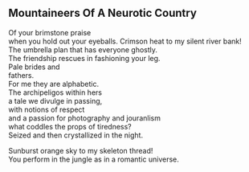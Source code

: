 Mountaineers Of A Neurotic Country
----------------------------------
Of your brimstone praise  
when you hold out your eyeballs. Crimson heat to my silent river bank!  
The umbrella plan that has everyone ghostly.  
The friendship rescues in fashioning your leg.  
Pale brides and  
fathers.  
For me they are alphabetic.  
The archipeligos within hers  
a tale we divulge in passing,  
with notions of respect  
and a passion for photography and jouranlism  
what coddles the props of tiredness?  
Seized and then crystallized in the night.  
  
Sunburst orange sky to my skeleton thread!  
You perform in the jungle as in a romantic universe.  
